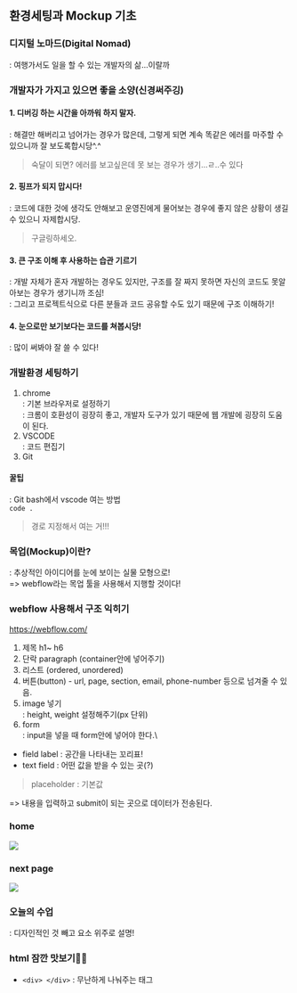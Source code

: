 ## 환경세팅과 Mockup 기초
### 디지털 노마드(Digital Nomad)
: 여행가서도 일을 할 수 있는 개발자의 삶...이랄까
### 개발자가 가지고 있으면 좋을 소양(신경써주깅)
#### 1. 디버깅 하는 시간을 아까워 하지 말자.
: 해결만 해버리고 넘어가는 경우가 많은데, 그렇게 되면 계속 똑같은 에러를 마주할 수 있으니까 잘 보도록합시당^.^
> 숙달이 되면? 에러를 보고싶은데 못 보는 경우가 생기...ㄹ..수 있다
#### 2. 핑프가 되지 맙시다!
: 코드에 대한 것에 생각도 안해보고 운영진에게 물어보는 경우에 좋지 않은 상황이 생길 수 있으니 자제합시당.
> 구글링하세오.
#### 3. 큰 구조 이해 후 사용하는 습관 기르기
: 개발 자체가 혼자 개발하는 경우도 있지만, 구조를 잘 짜지 못하면 자신의 코드도 못알아보는 경우가 생기니까 조심!\
: 그리고 프로젝트식으로 다른 분들과 코드 공유할 수도 있기 때문에 구조 이해하기!
#### 4. 눈으로만 보기보다는 코드를 쳐봅시당!
: 많이 써봐야 잘 쓸 수 있다!

### 개발환경 세팅하기
1. chrome\
: 기본 브라우저로 설정하기\
: 크롬이 호환성이 굉장히 좋고, 개발자 도구가 있기 때문에 웹 개발에 굉장히 도움이 된다.
2. VSCODE\
: 코드 편집기
3. Git

#### 꿀팁
: Git bash에서 vscode 여는 방법\
```code .```
> 경로 지정해서 여는 거!!!

### 목업(Mockup)이란?
: 추상적인 아이디어를 눈에 보이는 실물 모형으로!\
=> webflow라는 목업 툴을 사용해서 지행할 것이다!
### webflow 사용해서 구조 익히기
https://webflow.com/
1. 제목 h1~ h6
2. 단락 paragraph (container안에 넣어주기)
3. 리스트 (ordered, unordered)
4. 버튼(button) - url, page, section, email, phone-number 등으로 넘겨줄 수 있음.
5. image 넣기\
: height, weight 설정해주기(px 단위)
6. form\
: input을 넣을 때 form안에 넣어야 한다.\
- field label : 공간을 나타내는 꼬리표!
- text field : 어떤 값을 받을 수 있는 곳(?)
> placeholder : 기본값

=> 내용을 입력하고 submit이 되는 곳으로 데이터가 전송된다.

### home
<img src = './webflow_home.PNG'>

### next page
<img src = './webflow_next_page.PNG'>

### 오늘의 수업
: 디자인적인 것 빼고 요소 위주로 설명!

### html 잠깐 맛보기🐱‍🏍
- ```<div> </div>```
: 무난하게 나눠주는 태그